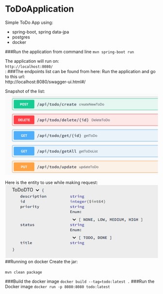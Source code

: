 # ToDoApplication
Simple ToDo App using: <br/>
<ul>
<li>spring-boot, spring data-jpa</li>
<li>postgres </li>
<li>docker</li>
</ul>

###Run the application from command line
`mvn spring-boot run`

The application will run on:<br/>
`http://localhost:8080/` <br/>
:
###The endpoints list can be found from here:
Run the application and go to this url:<br/>
http://localhost:8080/swagger-ui.html#/

Snapshot of the list:
![img_1.png](img_1.png)

Here is the entity to use while making request:
![img.png](img.png)
##Running on docker
Create the jar:<br/><br/>
`mvn clean package`

###Build the docker image
`docker build --tag=todo:latest .`
###Run the Docker image
`docker run -p 8080:8080 todo:latest`
